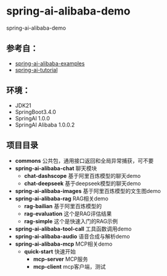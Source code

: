 # spring-ai-alibaba-demo
spring-ai-alibaba-demo

## 参考自：
- [spring-ai-alibaba-examples](https://github.com/springaialibaba/spring-ai-alibaba-examples)
- [spring-ai-tutorial](https://github.com/GTyingzi/spring-ai-tutorial)


## 环境：

- JDK21
- SpringBoot3.4.0
- SpringAI 1.0.0
- SpringAI Alibaba 1.0.0.2

## 项目目录

- **commons** 公共包，通用接口返回和全局异常捕获，可不要
- **spring-ai-alibaba-chat** 聊天模块
  - **chat-dashscope** 基于阿里百炼模型的聊天demo
  - **chat-deepseek** 基于deepseek模型的聊天demo
- **spring-ai-alibaba-images** 基于阿里百炼模型的文生图demo
- **spring-ai-alibaba-rag**  RAG相关demo
  - **rag-bailian**  基于阿里百炼模型的
  - **rag-evaluation** 这个是RAG评估结果
  - **rag-simple**  这个是快速入门的RAG示例
- **spring-ai-alibaba-tool-call** 工具函数调用demo
- **spring-ai-alibaba-audio** 语音合成与解析demo
- **spring-ai-alibaba-mcp** MCP相关demo
  - **quick-start** 快速开始
    - **mcp-server** MCP服务
    - **mcp-client** mcp客户端，测试
    